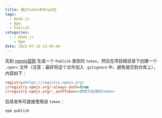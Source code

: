 ```yaml
---
title: 通过token发布npm包
tags:
  - Node.js
  - Npm
  - Publish
categories:
  - - Node.js
    - Npm
date: 2022-07-19 23:46:48
---
```



先到 [npmjs官网](https://www.npmjs.com) 生成一个 `Publish` 类型的 `token`，然后在项目根目录下创建一个 `.npmrc` 文件（注意：最好将这个文件加入 `.gitignore` 中，避免提交到仓库上），内容如下：

```ini
registry=https://registry.npmjs.org/
//registry.npmjs.org/:always-auth=true
//registry.npmjs.org/:_authToken=<修改为生成的token>
```

后续发布可直接使用该 `token`：

```bash
npm publish
```

